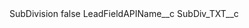 <?xml version="1.0" encoding="UTF-8"?>
<CustomMetadata xmlns="http://soap.sforce.com/2006/04/metadata" xmlns:xsi="http://www.w3.org/2001/XMLSchema-instance" xmlns:xsd="http://www.w3.org/2001/XMLSchema">
    <label>SubDivision</label>
    <protected>false</protected>
    <values>
        <field>LeadFieldAPIName__c</field>
        <value xsi:type="xsd:string">SubDiv_TXT__c</value>
    </values>
</CustomMetadata>
